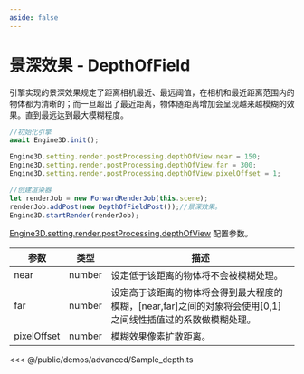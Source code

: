 ```yaml
---
aside: false
---
```

# 景深效果 - DepthOfField
引擎实现的景深效果规定了距离相机最近、最远阈值，在相机和最近距离范围内的物体都为清晰的；而一旦超出了最近距离，物体随距离增加会呈现越来越模糊的效果。直到最远达到最大模糊程度。
```ts
//初始化引擎
await Engine3D.init();

Engine3D.setting.render.postProcessing.depthOfView.near = 150;
Engine3D.setting.render.postProcessing.depthOfView.far = 300;
Engine3D.setting.render.postProcessing.depthOfView.pixelOffset = 1;

//创建渲染器
let renderJob = new ForwardRenderJob(this.scene);
renderJob.addPost(new DepthOfFieldPost());//景深效果。
Engine3D.startRender(renderJob);
```

[Engine3D.setting.render.postProcessing.depthOfView](../../api/types/DepthOfViewSetting.md) 配置参数。

| 参数 | 类型 | 描述 |
| --- | --- | --- |
| near | number | 设定低于该距离的物体将不会被模糊处理。|
| far | number | 设定高于该距离的物体将会得到最大程度的模糊，[near,far]之间的对象将会使用[0,1]之间线性插值过的系数做模糊处理。|
| pixelOffset | number | 模糊效果像素扩散距离。|

<Demo src="/demos/advanced/Sample_depth.ts"></Demo>

<<< @/public/demos/advanced/Sample_depth.ts